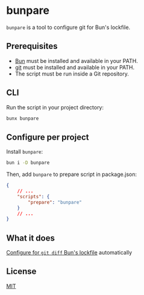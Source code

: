 # bunpare

`bunpare` is a tool to configure git for Bun's lockfile.

## Prerequisites

- [Bun](https://bun.sh/) must be installed and available in your PATH.
- [git](https://git-scm.com/) must be installed and available in your PATH.
- The script must be run inside a Git repository.

## CLI

Run the script in your project directory:

```bash
bunx bunpare
```

## Configure per project

Install `bunpare`:

```bash
bun i -D bunpare
```

Then, add `bunpare` to prepare script in package.json:

```json
{
	// ...
	"scripts": {
		"prepare": "bunpare"
	}
	// ...
}
```

## What it does

[Configure for `git diff` Bun's lockfile](https://bun.sh/docs/install/lockfile) automatically

## License

[MIT](./LICENSE)
